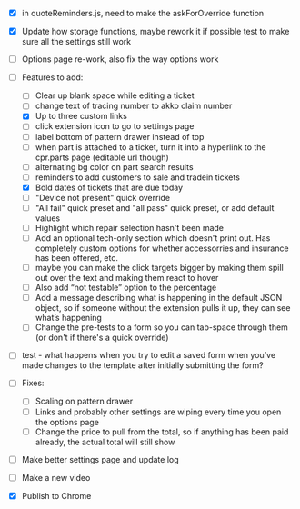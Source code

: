 - [x] in quoteReminders.js, need to make the askForOverride function

- [x] Update how storage functions, maybe rework it if possible
test to make sure all the settings still work
- [ ] Options page re-work, also fix the way options work
- [ ] Features to add:
    - [ ] Clear up blank space while editing a ticket
    - [ ] change text of tracing number to akko claim number
    - [x] Up to three custom links
    - [ ] click extension icon to go to settings page
    - [ ] label bottom of pattern drawer instead of top
    - [ ] when part is attached to a ticket, turn it into a hyperlink to the cpr.parts page (editable url though)
    - [ ] alternating bg color on part search results
    - [ ] reminders to add customers to sale and tradein tickets
    - [x] Bold dates of tickets that are due today
    - [ ] "Device not present" quick override
    - [ ] "All fail" quick preset and "all pass" quick preset, or add default values
    - [ ] Highlight which repair selection hasn't been made
    - [ ] Add an optional tech-only section which doesn't print out. Has completely custom options for whether accessorries and insurance has been offered, etc.
    - [ ] maybe you can make the click targets bigger by making them spill out over the text and making them react to hover
    - [ ] Also add “not testable” option to the percentage
    - [ ] Add a message describing what is happening in the default JSON object, so if someone without the extension pulls it up, they can see what’s happening
    - [ ] Change the pre-tests to a form so you can tab-space through them (or don't if there's a quick override)
- [ ] test - what happens when you try to edit a saved form when you’ve made changes to the template after initially submitting the form?



- [ ] Fixes:
    - [ ] Scaling on pattern drawer
    - [ ] Links and probably other settings are wiping every time you open the options page
    - [ ] Change the price to pull from the total, so if anything has been paid already, the actual total will still show

- [ ] Make better settings page and update log
- [ ] Make a new video
- [x] Publish to Chrome
